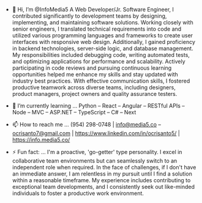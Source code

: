 - 👋 Hi, I’m @InfoMedia5
A Web Developer/Jr. Software Engineer, I contributed significantly to development teams by designing, implementing, and maintaining software solutions. Working closely with senior engineers, I translated technical requirements into code and utilized various programming languages and frameworks to create user interfaces with responsive web design. Additionally, I gained proficiency in backend technologies, server-side logic, and database management. My responsibilities included debugging code, writing automated tests, and optimizing applications for performance and scalability. Actively participating in code reviews and pursuing continuous learning opportunities helped me enhance my skills and stay updated with industry best practices. With effective communication skills, I fostered productive teamwork across diverse teams, including designers, product managers, project owners and quality assurance testers.

- 🌱 I’m currently learning ...
Python – React – Angular – RESTful APIs – Node – MVC – ASP.NET – TypeScript – C# – Next

- 📫 How to reach me ...
(954) 298-0748 | info@media5.co – ocrisanto7@gmail.com | https://www.linkedin.com/in/ocrisanto5/ | https://info.media5.co/ 

- ⚡ Fun fact: ...
I'm a proactive, 'go-getter' type personality. I excel in collaborative team environments but can seamlessly switch to an independent role when required. In the face of challenges, if I don't have an immediate answer, I am relentless in my pursuit until I find a solution within a reasonable timeframe. My experience includes contributing to exceptional team developments, and I consistently seek out like-minded individuals to foster a productive work environment.

<!---
InfoMedia5/InfoMedia5 is a ✨ special ✨ repository because its `README.md` (this file) appears on your GitHub profile.
You can click the Preview link to take a look at your changes.
--->
